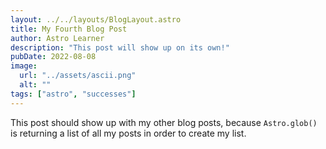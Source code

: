 ```yaml
---
layout: ../../layouts/BlogLayout.astro
title: My Fourth Blog Post
author: Astro Learner
description: "This post will show up on its own!"
pubDate: 2022-08-08
image:
  url: "../assets/ascii.png"
  alt: ""
tags: ["astro", "successes"]
---
```


This post should show up with my other blog posts, because `Astro.glob()` is returning a list of all my posts in order to create my list.
